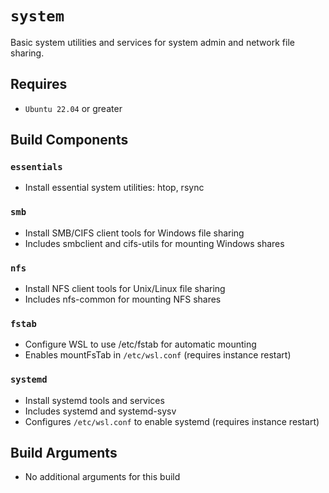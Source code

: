 # `system`
Basic system utilities and services for system admin and network file sharing.

## Requires
* `Ubuntu 22.04` or greater

## Build Components
### `essentials`
* Install essential system utilities: htop, rsync

### `smb`
* Install SMB/CIFS client tools for Windows file sharing
* Includes smbclient and cifs-utils for mounting Windows shares

### `nfs`
* Install NFS client tools for Unix/Linux file sharing
* Includes nfs-common for mounting NFS shares

### `fstab`
* Configure WSL to use /etc/fstab for automatic mounting
* Enables mountFsTab in `/etc/wsl.conf` (requires instance restart)

### `systemd`
* Install systemd tools and services
* Includes systemd and systemd-sysv
* Configures `/etc/wsl.conf` to enable systemd (requires instance restart)

## Build Arguments
* No additional arguments for this build

